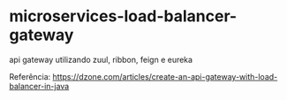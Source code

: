 # microservices-load-balancer-gateway
api gateway utilizando zuul, ribbon, feign e eureka  

Referência: https://dzone.com/articles/create-an-api-gateway-with-load-balancer-in-java
